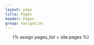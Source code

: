 ```yaml
---
layout: page
title: Pages 
header: Pages
group: navigation
---
```

<ul>
{% assign pages_list = site.pages %}
</ul>
